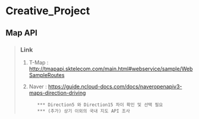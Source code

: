 # Creative_Project

## Map API  
>### Link  
>1) T-Map : http://tmapapi.sktelecom.com/main.html#webservice/sample/WebSampleRoutes  
>2) Naver : https://guide.ncloud-docs.com/docs/naveropenapiv3-maps-direction-driving  
>  
>           *** Direction5 와 Direction15 차이 확인 및 선택 필요  
>           *** (추가) 상기 이외의 국내 지도 API 조사
